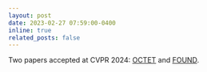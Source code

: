 ```yaml
---
layout: post
date: 2023-02-27 07:59:00-0400
inline: true
related_posts: false
---
```


Two papers accepted at CVPR 2024: [OCTET](/publications#zemni2023octet) and [FOUND](/publications#simeoni2023found).
